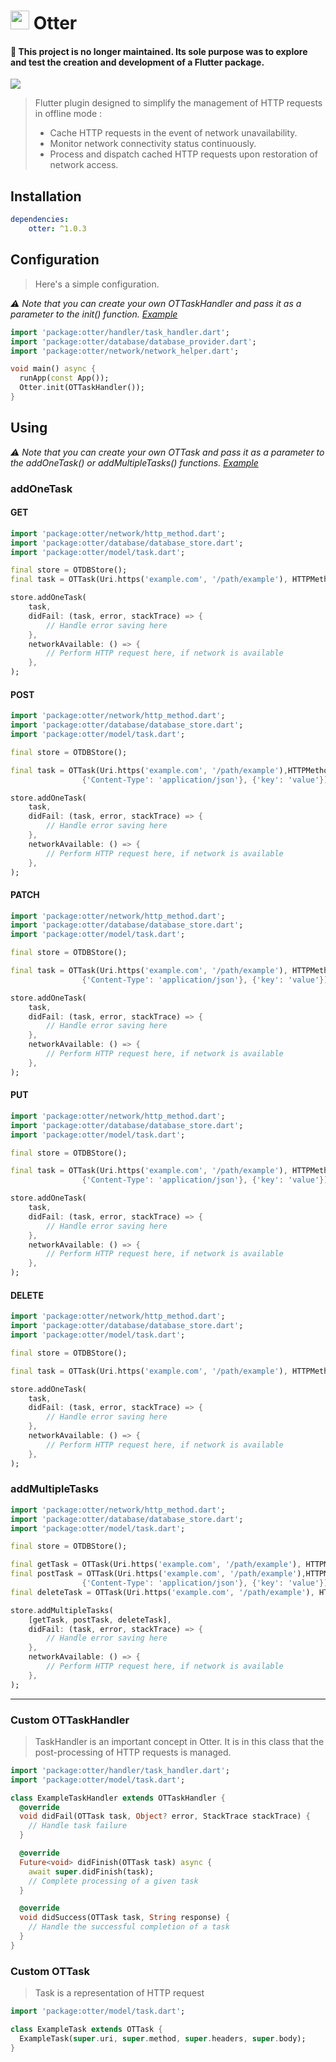 # <img src="https://raw.githubusercontent.com/NexhubFR/otter/v1.0.0/resources/icon.jpg" width="30"> Otter

#### 🚨 This project is no longer maintained. Its sole purpose was to explore and test the creation and development of a Flutter package.

<img src="https://raw.githubusercontent.com/NexhubFR/otter/v1.0.0/resources/banner.jpg">

> Flutter plugin designed to simplify the management of HTTP requests in offline mode :
> - Cache HTTP requests in the event of network unavailability.
> - Monitor network connectivity status continuously.
> - Process and dispatch cached HTTP requests upon restoration of network access.

## Installation

```yml
dependencies:
    otter: ^1.0.3
```

## Configuration

> Here's a simple configuration. 

*⚠️ Note that you can create your own OTTaskHandler and pass it as a parameter to the init() function. [Example](#custom-ottaskhandler)*

```dart
import 'package:otter/handler/task_handler.dart';
import 'package:otter/database/database_provider.dart';
import 'package:otter/network/network_helper.dart';

void main() async {
  runApp(const App());
  Otter.init(OTTaskHandler());
}
```

## Using

*⚠️ Note that you can create your own OTTask and pass it as a parameter to the addOneTask() or addMultipleTasks() functions. [Example](#custom-ottask)*

### addOneTask

#### GET

```dart
import 'package:otter/network/http_method.dart';
import 'package:otter/database/database_store.dart';
import 'package:otter/model/task.dart';

final store = OTDBStore();
final task = OTTask(Uri.https('example.com', '/path/example'), HTTPMethod.get, {}, {});

store.addOneTask(
    task,
    didFail: (task, error, stackTrace) => {
        // Handle error saving here
    },
    networkAvailable: () => {
        // Perform HTTP request here, if network is available
    },
);
```

#### POST

```dart
import 'package:otter/network/http_method.dart';
import 'package:otter/database/database_store.dart';
import 'package:otter/model/task.dart';

final store = OTDBStore();

final task = OTTask(Uri.https('example.com', '/path/example'),HTTPMethod.post, 
                {'Content-Type': 'application/json'}, {'key': 'value'});

store.addOneTask(
    task,
    didFail: (task, error, stackTrace) => {
        // Handle error saving here
    },
    networkAvailable: () => {
        // Perform HTTP request here, if network is available
    },
);
```

#### PATCH

```dart
import 'package:otter/network/http_method.dart';
import 'package:otter/database/database_store.dart';
import 'package:otter/model/task.dart';

final store = OTDBStore();

final task = OTTask(Uri.https('example.com', '/path/example'), HTTPMethod.patch, 
                {'Content-Type': 'application/json'}, {'key': 'value'});

store.addOneTask(
    task,
    didFail: (task, error, stackTrace) => {
        // Handle error saving here
    },
    networkAvailable: () => {
        // Perform HTTP request here, if network is available
    },
);
```

#### PUT

```dart
import 'package:otter/network/http_method.dart';
import 'package:otter/database/database_store.dart';
import 'package:otter/model/task.dart';

final store = OTDBStore();

final task = OTTask(Uri.https('example.com', '/path/example'), HTTPMethod.put, 
                {'Content-Type': 'application/json'}, {'key': 'value'});

store.addOneTask(
    task,
    didFail: (task, error, stackTrace) => {
        // Handle error saving here
    },
    networkAvailable: () => {
        // Perform HTTP request here, if network is available
    },
);
```

#### DELETE

```dart
import 'package:otter/network/http_method.dart';
import 'package:otter/database/database_store.dart';
import 'package:otter/model/task.dart';

final store = OTDBStore();

final task = OTTask(Uri.https('example.com', '/path/example'), HTTPMethod.delete, {}, {});

store.addOneTask(
    task,
    didFail: (task, error, stackTrace) => {
        // Handle error saving here
    },
    networkAvailable: () => {
        // Perform HTTP request here, if network is available
    },
);
```

### addMultipleTasks

```dart
import 'package:otter/network/http_method.dart';
import 'package:otter/database/database_store.dart';
import 'package:otter/model/task.dart';

final store = OTDBStore();

final getTask = OTTask(Uri.https('example.com', '/path/example'), HTTPMethod.get, {}, {});
final postTask = OTTask(Uri.https('example.com', '/path/example'),HTTPMethod.post, 
                {'Content-Type': 'application/json'}, {'key': 'value'});
final deleteTask = OTTask(Uri.https('example.com', '/path/example'), HTTPMethod.delete, {}, {});

store.addMultipleTasks(
    [getTask, postTask, deleteTask],
    didFail: (task, error, stackTrace) => {
        // Handle error saving here
    },
    networkAvailable: () => {
        // Perform HTTP request here, if network is available
    },
);
```

---

### Custom OTTaskHandler

> TaskHandler is an important concept in Otter. 
> It is in this class that the post-processing of HTTP requests is managed.

```dart
import 'package:otter/handler/task_handler.dart';
import 'package:otter/model/task.dart';

class ExampleTaskHandler extends OTTaskHandler {
  @override
  void didFail(OTTask task, Object? error, StackTrace stackTrace) {
    // Handle task failure
  }

  @override
  Future<void> didFinish(OTTask task) async {
    await super.didFinish(task);
    // Complete processing of a given task
  }

  @override
  void didSuccess(OTTask task, String response) {
    // Handle the successful completion of a task
  }
}
```

### Custom OTTask

> Task is a representation of HTTP request

```dart
import 'package:otter/model/task.dart';

class ExampleTask extends OTTask {
  ExampleTask(super.uri, super.method, super.headers, super.body);
}
```
